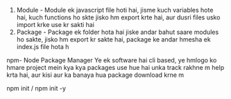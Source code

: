 1. Module - Module ek javascript file hoti hai, jisme kuch variables hote hai, kuch functions ho skte jisko hm export krte hai, aur dusri files usko import krke use kr sakti hai
2. Package - Package ek folder hota hai jiske andar bahut saare modules ho sakte, jisko hm export kr sakte hai, package ke andar hmesha ek index.js file hota h


npm- Node Package Manager 
Ye ek software hai cli based, ye hmlogo ko hmare project mein kya kya packages use hue hai unka track rakhne m help krta hai, aur kisi aur ka banaya hua package download krne m



npm init / npm init -y